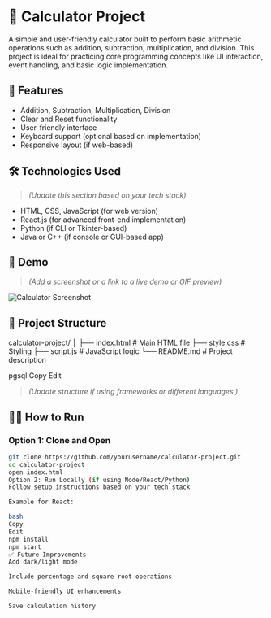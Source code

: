 # 🧮 Calculator Project

A simple and user-friendly calculator built to perform basic arithmetic operations such as addition, subtraction, multiplication, and division. This project is ideal for practicing core programming concepts like UI interaction, event handling, and basic logic implementation.

## 🚀 Features

- Addition, Subtraction, Multiplication, Division
- Clear and Reset functionality
- User-friendly interface
- Keyboard support (optional based on implementation)
- Responsive layout (if web-based)

## 🛠️ Technologies Used

> *(Update this section based on your tech stack)*

- HTML, CSS, JavaScript (for web version)
- React.js (for advanced front-end implementation)
- Python (if CLI or Tkinter-based)
- Java or C++ (if console or GUI-based app)

## 📸 Demo

> *(Add a screenshot or a link to a live demo or GIF preview)*

![Calculator Screenshot](./screenshot.png)

## 📂 Project Structure

calculator-project/
│
├── index.html # Main HTML file
├── style.css # Styling
├── script.js # JavaScript logic
└── README.md # Project description

pgsql
Copy
Edit

> *(Update structure if using frameworks or different languages.)*

## 🧑‍💻 How to Run

### Option 1: Clone and Open

```bash
git clone https://github.com/yourusername/calculator-project.git
cd calculator-project
open index.html
Option 2: Run Locally (if using Node/React/Python)
Follow setup instructions based on your tech stack

Example for React:

bash
Copy
Edit
npm install
npm start
✅ Future Improvements
Add dark/light mode

Include percentage and square root operations

Mobile-friendly UI enhancements

Save calculation history

